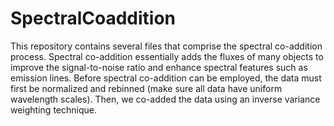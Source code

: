 # SpectralCoaddition
This repository contains several files that comprise the spectral co-addition process. Spectral co-addition essentially adds the fluxes of many objects to improve the signal-to-noise ratio and enhance spectral features such as emission lines. Before spectral co-addition can be employed, the data must first be normalized and rebinned (make sure all data have uniform wavelength scales). Then, we co-added the data using an inverse variance weighting technique.
